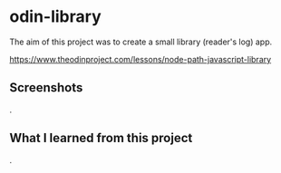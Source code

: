# odin-library

The aim of this project was to create a small library (reader's log) app.

https://www.theodinproject.com/lessons/node-path-javascript-library

## Screenshots

.

## What I learned from this project

.
